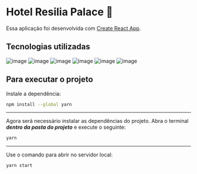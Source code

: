 # Hotel Resilia Palace 🏨

Essa aplicação foi desenvolvida com [Create React App](https://github.com/facebook/create-react-app).

## Tecnologias utilizadas
![image](https://img.shields.io/badge/React-20232A?style=for-the-badge&logo=react&logoColor=61DAFB)  ![image](https://img.shields.io/badge/Vercel-000000?style=for-the-badge&logo=vercel&logoColor=white)  ![image](https://img.shields.io/badge/CSS3-1572B6?style=for-the-badge&logo=css3&logoColor=white)  ![image](https://img.shields.io/badge/GIT-E44C30?style=for-the-badge&logo=git&logoColor=white)  ![image](https://img.shields.io/badge/GitHub-100000?style=for-the-badge&logo=github&logoColor=white)  ![image](https://img.shields.io/badge/Heroku-430098?style=for-the-badge&logo=heroku&logoColor=white) 

## Para executar o projeto

Instale a dependência:
```bash
npm install --global yarn
```

***
Agora será necessário instalar as dependências do projeto. Abra o terminal **_dentro da pasta do projeto_** e execute o seguinte:
```bash
yarn
```

***
Use o comando para abrir no servidor local:
```bash
yarn start
```
